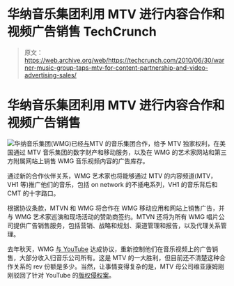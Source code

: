# 华纳音乐集团利用 MTV 进行内容合作和视频广告销售 TechCrunch

> 原文：<https://web.archive.org/web/https://techcrunch.com/2010/06/30/warner-music-group-taps-mtv-for-content-partnership-and-video-advertising-sales/>

# 华纳音乐集团利用 MTV 进行内容合作和视频广告销售

![](img/194863508c8d799fc2079fb3f6a5bcce.png)华纳音乐集团(WMG)已经[与](https://web.archive.org/web/20221206154333/http://www.prnewswire.com/news-releases/mtv-music-group-and-warner-music-group-form-industry-leading-partnership-97478534.html)MTV 的音乐集团合作，给予 MTV 独家权利，在美国通过 MTV 音乐集团的数字财产和移动服务，以及在 WMG 的艺术家网站和第三方附属网站上销售 WMG 音乐视频内容的广告库存。

通过新的合作伙伴关系，WMG 艺术家也将能够通过 MTV 的内容频道(MTV，VH1 等)推广他们的音乐，包括 on network 的不插电系列，VH1 的音乐背后和 CMT 的十字路口。

根据协议条款，MTVN 和 WMG 将合作在 WMG 移动应用和网站上销售广告，并与 WMG 艺术家巡演和现场活动的赞助商签约。MTVN 还将为所有 WMG 唱片公司提供广告销售服务，包括营销、战略和规划、渠道管理和报告，以及代理关系管理。

去年秋天，WMG [与 YouTube](https://web.archive.org/web/20221206154333/https://beta.techcrunch.com/2009/09/29/warner-music-negotiates-more-control-in-youtube-deal-could-this-be-trouble-for-vevo/) 达成协议，重新控制他们在音乐视频上的广告销售，大部分收入归音乐公司所有。这是 MTV 的一大胜利，但目前还不清楚这种合作关系的 rev 份额是多少。当然，让事情变得复杂的是，MTV 母公司维亚康姆刚刚驳回了针对 YouTube 的[版权侵权案](https://web.archive.org/web/20221206154333/https://beta.techcrunch.com/2010/06/23/youtube-declares-victory-in-viacom-case/)。
